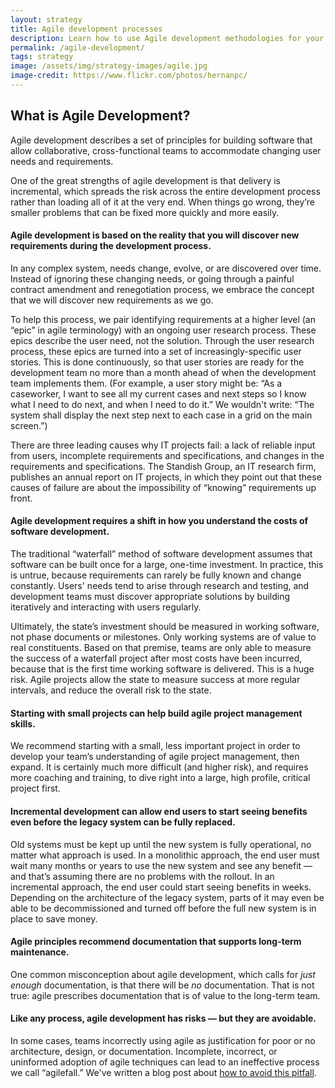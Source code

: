 ```yaml
---
layout: strategy
title: Agile development processes
description: Learn how to use Agile development methodologies for your project.
permalink: /agile-development/
tags: strategy
image: /assets/img/strategy-images/agile.jpg
image-credit: https://www.flickr.com/photos/hernanpc/
---
```


## What is Agile Development?

Agile development describes a set of principles for building software that allow collaborative, cross-functional teams to accommodate changing user needs and requirements.

One of the great strengths of agile development is that delivery is incremental, which spreads the risk across the entire development process rather than loading all of it at the very end. When things go wrong, they’re smaller problems that can be fixed more quickly and more easily.

#### Agile development is based on the reality that you will discover new requirements during the development process.

In any complex system, needs change, evolve, or are discovered over time. Instead of ignoring these changing needs, or going through a painful contract amendment and renegotiation process, we embrace the concept that we will discover new requirements as we go.

To help this process, we pair identifying requirements at a higher level (an “epic” in agile terminology) with an ongoing user research process. These epics describe the user need, not the solution. Through the user research process, these epics are turned into a set of increasingly-specific user stories. This is done continuously, so that user stories are ready for the development team no more than a month ahead of when the development team implements them. (For example, a user story might be: “As a caseworker, I want to see all my current cases and next steps so I know what I need to do next, and when I need to do it.” We wouldn't write: “The system shall display the next step next to each case in a grid on the main screen.”)

There are three leading causes why IT projects fail: a lack of reliable input from users, incomplete requirements and specifications, and changes in the requirements and specifications. The Standish Group, an IT research firm, publishes an annual report on IT projects, in which they point out that these causes of failure are about the impossibility of “knowing” requirements up front.

#### Agile development requires a shift in how you understand the costs of software development.

The traditional “waterfall” method of software development assumes that software can be built once for a large, one-time investment. In practice, this is untrue, because requirements can rarely be fully known and change constantly. Users' needs tend to arise through research and testing, and development teams must discover appropriate solutions by building iteratively and interacting with users regularly.

Ultimately, the state’s investment should be measured in working software, not phase documents or milestones. Only working systems are of value to real constituents. Based on that premise, teams are only able to measure the success of a waterfall project after most costs have been incurred, because that is the first time working software is delivered. This is a huge risk. Agile projects allow the state to measure success at more regular intervals, and reduce the overall risk to the state.

#### Starting with small projects can help build agile project management skills.

We recommend starting with a small, less important project in order to develop your team’s understanding of agile project management, then expand. It is certainly much more difficult (and higher risk), and requires more coaching and training, to dive right into a large, high profile, critical project first.

#### Incremental development can allow end users to start seeing benefits even before the legacy system can be fully replaced.

Old systems must be kept up until the new system is fully operational, no matter what approach is used. In a monolithic approach, the end user must wait many months or years to use the new system and see any benefit — and that’s assuming there are no problems with the rollout. In an incremental approach, the end user could start seeing benefits in weeks. Depending on the architecture of the legacy system, parts of it may even be able to be decommissioned and turned off before the full new system is in place to save money.

#### Agile principles recommend documentation that supports long-term maintenance.

One common misconception about agile development, which calls for _just enough_ documentation, is that there will be _no_ documentation. That is not true: agile prescribes documentation that is of value to the long-term team.

#### Like any process, agile development has risks — but they are avoidable.

In some cases, teams incorrectly using agile as justification for poor or no architecture, design, or documentation. Incomplete, incorrect, or uninformed adoption of agile techniques can lead to an ineffective process we call “agilefall.” We've written a blog post about [how to avoid this pitfall](https://18f.gsa.gov/2015/12/29/is-your-project-using-agilefall/).
